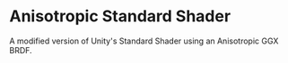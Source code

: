 # Anisotropic Standard Shader
A modified version of Unity's Standard Shader using an Anisotropic GGX BRDF.
